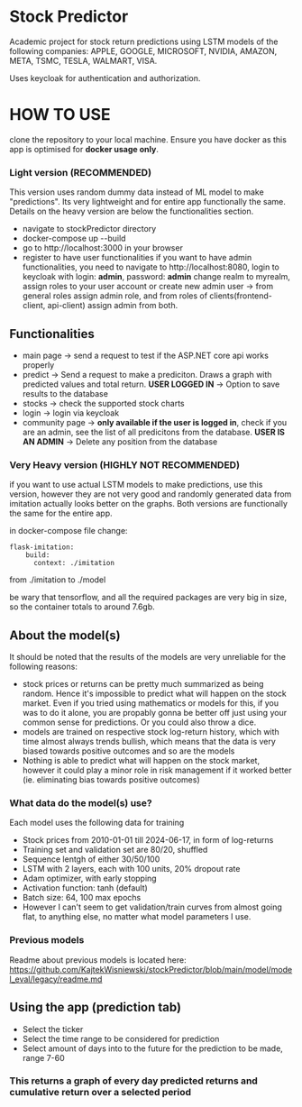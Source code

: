 # Stock Predictor

Academic project for stock return predictions using LSTM models of the following companies:
APPLE, GOOGLE, MICROSOFT, NVIDIA, AMAZON, META, TSMC, TESLA, WALMART, VISA.

Uses keycloak for authentication and authorization.

# HOW TO USE

clone the repository to your local machine. Ensure you have docker as this app is optimised for **docker usage only**.

### Light version (RECOMMENDED)

This version uses random dummy data instead of ML model to make "predictions". Its very lightweight and for
entire app functionally the same. Details on the heavy version are below the functionalities section.

- navigate to stockPredictor directory
- docker-compose up --build
- go to http://localhost:3000 in your browser
- register to have user functionalities
if you want to have admin functionalities, you need to navigate to http://localhost:8080, login to keycloak with login: **admin**, password: **admin**
change realm to myrealm, assign roles to your user account or create new admin user -> from general roles assign admin role, and from roles of clients(frontend-client, api-client) assign admin from both.

## Functionalities

- main page -> send a request to test if the ASP.NET core api works properly
- predict -> Send a request to make a prediciton. Draws a graph with predicted values and total return. **USER LOGGED IN** -> Option to save results to the database
- stocks -> check the supported stock charts
- login -> login via keycloak
- community page -> **only available if the user is logged in**, check if you are an admin, see the list of all predicitons from the database. **USER IS AN ADMIN** -> Delete any position from the database

### Very Heavy version (HIGHLY NOT RECOMMENDED)

if you want to use actual LSTM models to make predictions, use this version, however they are not very good and
randomly generated data from imitation actually looks better on the graphs. Both versions are functionally the same for the entire app.

in docker-compose file change:
```
flask-imitation:
    build:
      context: ./imitation
```
from ./imitation to ./model

be wary that tensorflow, and all the required packages are very big in size, so the container totals to around 7.6gb.

## About the model(s)

It should be noted that the results of the models are very unreliable for the following reasons:

- stock prices or returns can be pretty much summarized as being random. Hence it's impossible to predict what will happen on the stock market. Even if you tried using mathematics or models for this, if you was to do it alone, you are propably gonna be better off just using your common sense for predictions. Or you could also throw a dice.
- models are trained on respective stock log-return history, which with time almost always trends bullish, which means that the data is very biased towards positive outcomes and so are the models
- Nothing is able to predict what will happen on the stock market, however it could play a minor role in risk management if it worked better (ie. eliminating bias towards positive outcomes)

### What data do the model(s) use?

Each model uses the following data for training

- Stock prices from 2010-01-01 till 2024-06-17, in form of log-returns
- Training set and validation set are 80/20, shuffled
- Sequence lentgh of either 30/50/100
- LSTM with 2 layers, each with 100 units, 20% dropout rate
- Adam optimizer, with early stopping
- Activation function: tanh (default)
- Batch size: 64, 100 max epochs
- However I can't seem to get validation/train curves from almost going flat, to anything else, no matter what model parameters I use.

### Previous models

Readme about previous models is located here:
<https://github.com/KajtekWisniewski/stockPredictor/blob/main/model/model_eval/legacy/readme.md>

## Using the app (prediction tab)

- Select the ticker
- Select the time range to be considered for prediction
- Select amount of days into to the future for the prediction to be made, range 7-60

### This returns a graph of every day predicted returns and cumulative return over a selected period
